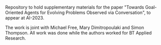Repository to hold supplementary materials for the paper "Towards Goal-Oriented Agents for Evolving Problems Observed via Conversation", to appear at AI-2023.

The work is joint with Michael Free, Mary Dimitropoulaki and Simon Thompson. All work was done while the authors worked for BT Applied Research.
